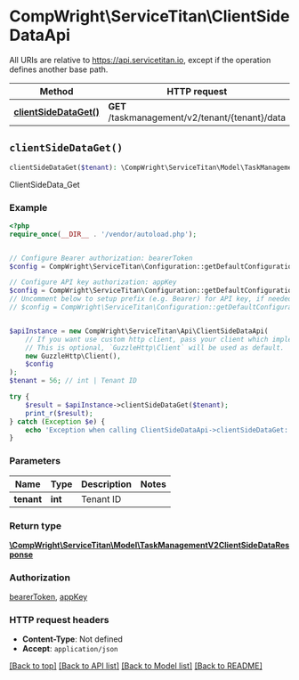 # CompWright\ServiceTitan\ClientSideDataApi

All URIs are relative to https://api.servicetitan.io, except if the operation defines another base path.

| Method | HTTP request | Description |
| ------------- | ------------- | ------------- |
| [**clientSideDataGet()**](ClientSideDataApi.md#clientSideDataGet) | **GET** /taskmanagement/v2/tenant/{tenant}/data | ClientSideData_Get |


## `clientSideDataGet()`

```php
clientSideDataGet($tenant): \CompWright\ServiceTitan\Model\TaskManagementV2ClientSideDataResponse
```

ClientSideData_Get

### Example

```php
<?php
require_once(__DIR__ . '/vendor/autoload.php');


// Configure Bearer authorization: bearerToken
$config = CompWright\ServiceTitan\Configuration::getDefaultConfiguration()->setAccessToken('YOUR_ACCESS_TOKEN');

// Configure API key authorization: appKey
$config = CompWright\ServiceTitan\Configuration::getDefaultConfiguration()->setApiKey('ST-App-Key', 'YOUR_API_KEY');
// Uncomment below to setup prefix (e.g. Bearer) for API key, if needed
// $config = CompWright\ServiceTitan\Configuration::getDefaultConfiguration()->setApiKeyPrefix('ST-App-Key', 'Bearer');


$apiInstance = new CompWright\ServiceTitan\Api\ClientSideDataApi(
    // If you want use custom http client, pass your client which implements `GuzzleHttp\ClientInterface`.
    // This is optional, `GuzzleHttp\Client` will be used as default.
    new GuzzleHttp\Client(),
    $config
);
$tenant = 56; // int | Tenant ID

try {
    $result = $apiInstance->clientSideDataGet($tenant);
    print_r($result);
} catch (Exception $e) {
    echo 'Exception when calling ClientSideDataApi->clientSideDataGet: ', $e->getMessage(), PHP_EOL;
}
```

### Parameters

| Name | Type | Description  | Notes |
| ------------- | ------------- | ------------- | ------------- |
| **tenant** | **int**| Tenant ID | |

### Return type

[**\CompWright\ServiceTitan\Model\TaskManagementV2ClientSideDataResponse**](../Model/TaskManagementV2ClientSideDataResponse.md)

### Authorization

[bearerToken](../../README.md#bearerToken), [appKey](../../README.md#appKey)

### HTTP request headers

- **Content-Type**: Not defined
- **Accept**: `application/json`

[[Back to top]](#) [[Back to API list]](../../README.md#endpoints)
[[Back to Model list]](../../README.md#models)
[[Back to README]](../../README.md)
